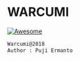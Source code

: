 # WARCUMI
[![Awesome](https://cdn.rawgit.com/sindresorhus/awesome/d7305f38d29fed78fa85652e3a63e154dd8e8829/media/badge.svg)](https://www.facebook.com/pages/Cuanki-Utami/263909424095265)
```bash
Warcumi@2018
Author : Puji Ermanto
```
